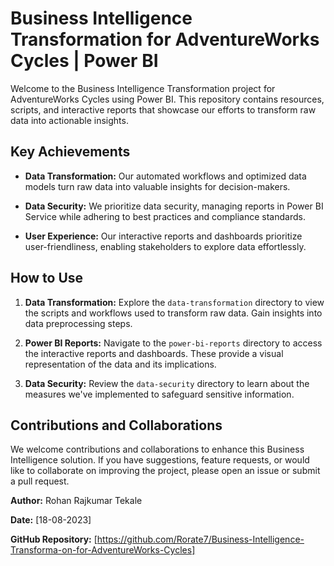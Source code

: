 # Business Intelligence Transformation for AdventureWorks Cycles | Power BI

Welcome to the Business Intelligence Transformation project for AdventureWorks Cycles using Power BI. This repository contains resources, scripts, and interactive reports that showcase our efforts to transform raw data into actionable insights.

## Key Achievements

- **Data Transformation:** Our automated workflows and optimized data models turn raw data into valuable insights for decision-makers.

- **Data Security:** We prioritize data security, managing reports in Power BI Service while adhering to best practices and compliance standards.

- **User Experience:** Our interactive reports and dashboards prioritize user-friendliness, enabling stakeholders to explore data effortlessly.

## How to Use

1. **Data Transformation:** Explore the `data-transformation` directory to view the scripts and workflows used to transform raw data. Gain insights into data preprocessing steps.

2. **Power BI Reports:** Navigate to the `power-bi-reports` directory to access the interactive reports and dashboards. These provide a visual representation of the data and its implications.

3. **Data Security:** Review the `data-security` directory to learn about the measures we've implemented to safeguard sensitive information.

## Contributions and Collaborations

We welcome contributions and collaborations to enhance this Business Intelligence solution. If you have suggestions, feature requests, or would like to collaborate on improving the project, please open an issue or submit a pull request.


**Author:** Rohan Rajkumar Tekale

**Date:** [18-08-2023]

**GitHub Repository:** [https://github.com/Rorate7/Business-Intelligence-Transforma-on-for-AdventureWorks-Cycles]


